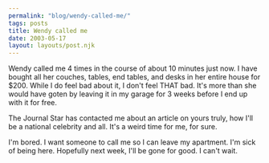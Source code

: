 ```yaml
---
permalink: "blog/wendy-called-me/"
tags: posts
title: Wendy called me
date: 2003-05-17
layout: layouts/post.njk
---
```


Wendy called me 4 times in the course of about 10 minutes just now. I have bought all her couches, tables, end tables, and desks in her entire house for $200. While I do feel bad about it, I don't feel THAT bad. It's more than she would have goten by leaving it in my garage for 3 weeks before I end up with it for free. 

The Journal Star has contacted me about an article on yours truly, how I'll be a national celebrity and all. It's a weird time for me, for sure. 

I'm bored. I want someone to call me so I can leave my apartment. I'm sick of being here. Hopefully next week, I'll be gone for good. I can't wait.